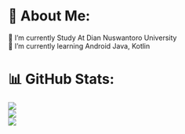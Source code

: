 # 💫 About Me:
🔭 I’m currently Study At Dian Nuswantoro University<br>🌱 I’m currently learning Android Java, Kotlin

# 📊 GitHub Stats:
![](https://github-readme-stats.vercel.app/api?username=itsuka22&theme=tokyonight&hide_border=false&include_all_commits=true&count_private=true)<br/>
![](https://github-readme-streak-stats.herokuapp.com/?user=itsuka22&theme=tokyonight&hide_border=false)<br/>
![](https://github-readme-stats.vercel.app/api/top-langs/?username=itsuka22&theme=tokyonight&hide_border=false&include_all_commits=true&count_private=true&layout=compact)
